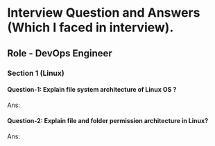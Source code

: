 # Interview Question and Answers (Which I faced in interview).
## Role - DevOps Engineer 

### Section 1 (Linux)

#### Question-1: Explain file system architecture of Linux OS ?
Ans: 
#### Question-2: Explain file and folder permission architecture in Linux?
Ans: 
